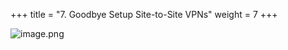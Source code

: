 +++
title = "7. Goodbye Setup Site-to-Site VPNs"
weight = 7
+++


![image.png](/images/008-viii-clean-it-up/39-456107-image.png)


